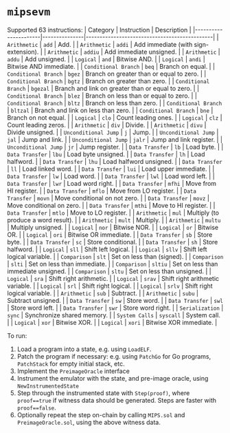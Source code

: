 # `mipsevm`

Supported 63 instructions:
| Category             | Instruction   | Description                                  |
|----------------------|---------------|----------------------------------------------|
| `Arithmetic`         | `add`         | Add.                                         |
| `Arithmetic`         | `addi`        | Add immediate (with sign-extension).         |
| `Arithmetic`         | `addiu`       | Add immediate unsigned.                      |
| `Arithmetic`         | `addu`        | Add unsigned.                                |
| `Logical`            | `and`         | Bitwise AND.                                 |
| `Logical`            | `andi`        | Bitwise AND immediate.                       |
| `Conditional Branch` | `beq`         | Branch on equal.                             |
| `Conditional Branch` | `bgez`        | Branch on greater than or equal to zero.     |
| `Conditional Branch` | `bgtz`        | Branch on greater than zero.                 |
| `Conditional Branch` | `bgezal`      | Branch and link on greater than or equal to zero.     |
| `Conditional Branch` | `blez`        | Branch on less than or equal to zero.        |
| `Conditional Branch` | `bltz`        | Branch on less than zero.                    |
| `Conditional Branch` | `bltzal`      | Branch and link on less than zero.           |
| `Conditional Branch` | `bne`         | Branch on not equal.                         |
| `Logical`            | `clo`         | Count leading ones.                          |
| `Logical`            | `clz`         | Count leading zeros.                         |
| `Arithmetic`         | `div`         | Divide.                                      |
| `Arithmetic`         | `divu`        | Divide unsigned.                             |
| `Unconditional Jump` | `j`           | Jump.                                        |
| `Unconditional Jump` | `jal`         | Jump and link.                               |
| `Unconditional Jump` | `jalr`        | Jump and link register.                      |
| `Unconditional Jump` | `jr`          | Jump register.                               |
| `Data Transfer`      | `lb`          | Load byte.                                   |
| `Data Transfer`      | `lbu`         | Load byte unsigned.                          |
| `Data Transfer`      | `lh`          | Load halfword.                               |
| `Data Transfer`      | `lhu`         | Load halfword unsigned.                      |
| `Data Transfer`      | `ll`          | Load linked word.                            |
| `Data Transfer`      | `lui`         | Load upper immediate.                        |
| `Data Transfer`      | `lw`          | Load word.                                   |
| `Data Transfer`      | `lwl`         | Load word left.                              |
| `Data Transfer`      | `lwr`         | Load word right.                             |
| `Data Transfer`      | `mfhi`        | Move from HI register.                       |
| `Data Transfer`      | `mflo`        | Move from LO register.                       |
| `Data Transfer`      | `movn`        | Move conditional on not zero.                |
| `Data Transfer`      | `movz`        | Move conditional on zero.                    |
| `Data Transfer`      | `mthi`        | Move to HI register.                         |
| `Data Transfer`      | `mtlo`        | Move to LO register.                         |
| `Arithmetic`         | `mul`         | Multiply (to produce a word result).         |
| `Arithmetic`         | `mult`        | Multiply.                                    |
| `Arithmetic`         | `multu`       | Multiply unsigned.                           |
| `Logical`            | `nor`         | Bitwise NOR.                                 |
| `Logical`            | `or`          | Bitwise OR.                                  |
| `Logical`            | `ori`         | Bitwise OR immediate.                        |
| `Data Transfer`      | `sb`          | Store byte.                                  |
| `Data Transfer`      | `sc`          | Store conditional.                           |
| `Data Transfer`      | `sh`          | Store halfword.                              |
| `Logical`            | `sll`         | Shift left logical.                          |
| `Logical`            | `sllv`        | Shift left logical variable.                 |
| `Comparison`         | `slt`         | Set on less than (signed).                   |
| `Comparison`         | `slti`        | Set on less than immediate.                  |
| `Comparison`         | `sltiu`       | Set on less than immediate unsigned.         |
| `Comparison`         | `sltu`        | Set on less than unsigned.                   |
| `Logical`            | `sra`         | Shift right arithmetic.                      |
| `Logical`            | `srav`        | Shift right arithmetic variable.             |
| `Logical`            | `srl`         | Shift right logical.                         |
| `Logical`            | `srlv`        | Shift right logical variable.                |
| `Arithmetic`         | `sub`         | Subtract.                                    |
| `Arithmetic`         | `subu`        | Subtract unsigned.                           |
| `Data Transfer`      | `sw`          | Store word.                                  |
| `Data Transfer`      | `swl`         | Store word left.                             |
| `Data Transfer`      | `swr`         | Store word right.                            |
| `Serialization`      | `sync`        | Synchronize shared memory.                   |
| `System Calls`       | `syscall`     | System call.                                 |
| `Logical`            | `xor`         | Bitwise XOR.                                 |
| `Logical`            | `xori`        | Bitwise XOR immediate.                       |

To run:
1. Load a program into a state, e.g. using `LoadELF`.
2. Patch the program if necessary: e.g. using `PatchGo` for Go programs, `PatchStack` for empty initial stack, etc.
4. Implement the `PreimageOracle` interface
5. Instrument the emulator with the state, and pre-image oracle, using `NewInstrumentedState`
6. Step through the instrumented state with `Step(proof)`,
   where `proof==true` if witness data should be generated. Steps are faster with `proof==false`.
7. Optionally repeat the step on-chain by calling `MIPS.sol` and `PreimageOracle.sol`, using the above witness data.
